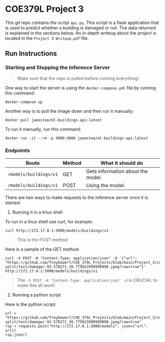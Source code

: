 # COE379L Project 3

This git repo contains the script ``api.py``. This script is a flask application that is used to predict whether a building is damaged or not. The data returned is explained in the sections below. An in-depth writeup about the project is located in the ``Project 3 Writeup.pdf`` file.

## Run Instructions

### Starting and Stopping the Inference Server
> Make sure that the repo is pulled before running everything!

One way to start the server is using the ``docker-compose.yml`` file by running this command:
```
docker-compose up
```

Another way is to pull the image down and then run it manually:
```
docker pull jaeestee/ml-buildings-api:latest
```

To run it manually, run this command:
```
docker run -it --rm -p 5000:5000 jaeestee/ml-buildings-api:latest
```

### Endpoints
|Route|Method|What it should do|
|---|---|---|
|``/models/buildings/v1``|GET|Gets information about the model.|
|``/models/buildings/v1``|POST|Using the model.|

There are two ways to make requests to the inference server once it is started:
1. Running it in a linux shell

To run in a linux shell use curl, for example:
```
curl http://172.17.0.1:5000/models/buildings/v1
```
> This is the POST method

Here is a sample of the GET method:
```
curl -X POST -H "Content-Type: application/json" -d '{"url": "https://github.com/TreyGower7/COE_379L_Projects/blob/main/Project_3/cnn-split/test/damage/-93.578271_30.779923999999998.jpeg?raw=true"}' http://172.17.0.1:5000/models/buildings/v1
```
> The ``-X POST -H "Content-Type: application/json" -d`` is CRUCIAL to make this all work!

2. Running a python script

Here is the python script:
```
url = "https://github.com/TreyGower7/COE_379L_Projects/blob/main/Project_3/cnn-split/test/damage/-93.578271_30.779923999999998.jpeg?raw=true"
rsp = requests.post("http://172.17.0.1:5000/models", json={"url": url})
rsp.json()
```
